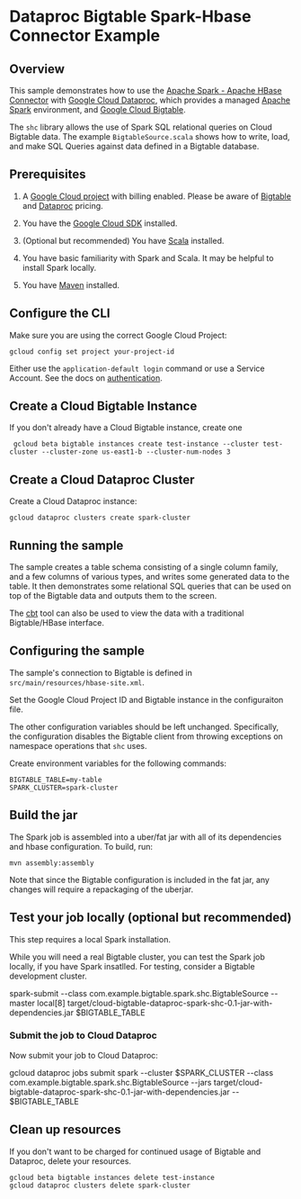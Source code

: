 # Dataproc Bigtable Spark-Hbase Connector Example

## Overview

This sample demonstrates how to use the [Apache Spark - Apache HBase Connector](https://github.com/hortonworks-spark/shc)
with  [Google Cloud Dataproc](https://cloud.google.com/dataproc), which
provides a managed [Apache Spark](https://spark.apache.org/) environment, and
[Google Cloud Bigtable](https://cloud.google.com/bigtable/docs).

The `shc` library allows the use of Spark SQL relational queries on Cloud Bigtable
data. The example `BigtableSource.scala` shows how to write, load, and make
SQL Queries against data defined in a Bigtable database.

## Prerequisites

1. A [Google Cloud project](https://console.cloud.google.com/) with billing enabled. Please
be aware of [Bigtable](https://cloud.google.com/bigtable/pricing)
and [Dataproc](https://cloud.google.com/dataproc/docs/resources/pricing) pricing.

1. You have the [Google Cloud SDK](https://cloud.google.com/sdk/) installed.

1. (Optional but recommended) You have [Scala](https://www.scala-lang.org/) installed.

1. You have basic familiarity with Spark and Scala. It may be helpful to
install Spark locally.

1. You have [Maven](https://maven.apache.org/) installed.

## Configure the CLI

Make sure you are using the correct Google Cloud Project:

    gcloud config set project your-project-id

Either use the `application-default login` command or use a Service Account. See
the docs on [authentication](https://cloud.google.com/docs/authentication/).

## Create a Cloud Bigtable Instance

If you don't already have a Cloud Bigtable instance, create one

     gcloud beta bigtable instances create test-instance --cluster test-cluster --cluster-zone us-east1-b --cluster-num-nodes 3

## Create a Cloud Dataproc Cluster

Create a Cloud Dataproc instance:

    gcloud dataproc clusters create spark-cluster

## Running the sample

The sample creates a table schema consisting of a single column family, and a
few columns of various types, and writes some generated data to the table. It then
demonstrates some relational SQL queries that can be used on top of the Bigtable data
and outputs them to the screen.

The [cbt](https://cloud.google.com/bigtable/docs/go/cbt-overview) tool can also
be used to view the data with a traditional Bigtable/HBase interface.

## Configuring the sample

The sample's connection to Bigtable is defined in `src/main/resources/hbase-site.xml`.

Set the Google Cloud Project ID and Bigtable instance in the configuraiton file.

The other configuration variables should be left unchanged. Specifically, the configuration
disables the Bigtable client from throwing exceptions on namespace operations that `shc` uses.

Create environment variables for the following commands:

    BIGTABLE_TABLE=my-table
    SPARK_CLUSTER=spark-cluster

## Build the jar

The Spark job is assembled into a uber/fat jar with all of its dependencies and hbase configuration. To build, run:

    mvn assembly:assembly

Note that since the Bigtable configuration is included in the fat jar, any changes
 will require a repackaging of the uberjar.

## Test your job locally (optional but recommended)

This step requires a local Spark installation.

While you will need a real Bigtable cluster, you can test the Spark job locally,
if you have Spark insatlled. For testing, consider a Bigtable development
cluster.

  spark-submit --class com.example.bigtable.spark.shc.BigtableSource --master local[8] target/cloud-bigtable-dataproc-spark-shc-0.1-jar-with-dependencies.jar $BIGTABLE_TABLE


### Submit the job to Cloud Dataproc

Now submit your job to Cloud Dataproc:

gcloud dataproc jobs submit spark  --cluster $SPARK_CLUSTER --class com.example.bigtable.spark.shc.BigtableSource --jars target/cloud-bigtable-dataproc-spark-shc-0.1-jar-with-dependencies.jar -- $BIGTABLE_TABLE

## Clean up resources

If you don't want to be charged for continued usage of Bigtable and Dataproc,
delete your resources.

    gcloud beta bigtable instances delete test-instance
    gcloud dataproc clusters delete spark-cluster

